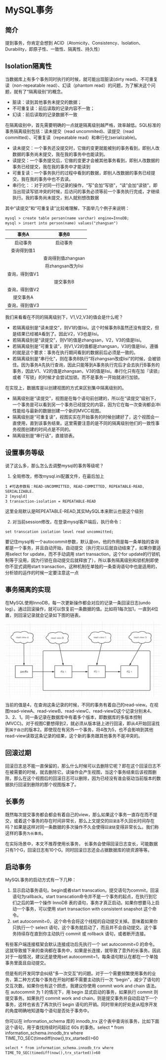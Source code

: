 # MySQL事务

## 简介

提到事务，你肯定会想到 ACID（Atomicity、Consistency、Isolation、Durability，即原子性、一致性、隔离性、持久性）

## Isolation隔离性

当数据库上有多个事务同时执行的时候，就可能出现脏读(dirty read)、不可重复读（non-repeatable read）、幻读（phantom read）的问题，为了解决这个问题，就有了“隔离级别”的概念。

* 脏读：读到其他事务未提交的数据；
* 不可重复读：前后读取的记录内容不一致；
* 幻读：前后读取的记录数据不一致

在隔离级别中，首先需要明确的一点就是隔离级别越严格，效率越低。SQL标准的事务隔离级别包括：读未提交（read uncommited)、读提交（read committed）、可重复读（repeatable read）和串行化(serializable)。

* 读未提交：一个事务还没提交时，它做的变更就能被别的事务看到，即别人改数据的事务尚未提交，我在我的事务中也能读到。
* 读提交：一个事务提交后，它做的变更才会被其他事务看到，即别人改数据的事务已经提交，我在我的事务中才能读到
* 可重复读：一个事务执行的过程中看到的数据，即别人改数据的事务已经提交，我在我的事务中也不去读。
* 串行化：：对于对同一行记录的操作，“写”会加“写锁”，“读”会加“读锁”，即当出现读写锁冲突的时候，后访问的事务必须等前一个事务执行完成，才继续执行。我的事务尚未提交，别人就别想改数据

其中“读提交”和“可重复读”比较难理解，下面举几个例子来说明：

````shell
mysql > create table person(name varchar) engine=InnoDB;
mysql > insert into person(name) values("zhangsan")
````



|     事务A      |       事务B        |
| :------------: | :----------------: |
|    启动事务    |      启动事务      |
|  查询得到值1   |                    |
|                | 查询得到值zhangsan |
|                | 将zhangsan改为lisi |
| 查询，得到值V1 |                    |
|                |     提交事务B      |
| 查询，得到值V2 |                    |
|   提交事务A    |                    |
| 查询，得到值V3 |                    |

我们来看看在不同的隔离级别下，V1,V2,V3的值会是什么呢？

* 若隔离级别是“读未提交”，则V1的值lisi。这个时候事务B虽然还没有提交，但是结果已经被A看到了。因此V2，V3也是lisi。
* 若隔离级别是“读提交”，则V1的值是zhangsan，V2，V3的值是lisi。
* 若隔离级别是“可重复读”，则V1,V2的值都是zhangsan，V3的值是lisi，遵循的就是这个要求：事务在执行期间看到的数据前后必须是一致的。
* 若隔离级别是“串行化”，则在事务B执行“将zhangsan改成lisi”的时候，会被锁住。因为事务A先执行查询，因此只能等到A事务执行完后才会去执行B事务的事务，因此V1、V2的值是zhangsan，V3的值是lisi。串行化只有在加『读锁』或者「写锁」的时候才会尝试加锁。而不是事务一开始就进行加锁。



在实现上，数据库是以创建视图的方式来区别集中隔离级别的。

* 隔离级别是“读提交”，视图是在每个语句前创建的，所以在“读提交”级别下，一个事务是可以看到另一个事务已经提交的内容，因为它在每一次查询都会冲i性能给与最新的数据创建一个新的MVCC视图。
* 隔离级别是“可重复读”，视图实实在开始事务的时候创建好了，这个视图会一直使用，直到该事务结束。这里需要注意的是不同的隔离级别他们的一致性事务视图创建的时间点是不同的。
* 隔离级别是“串行话”，直接锁表。

##  设置事务等级

说了这么多，那么怎么去调整mysql的事务等级呢？

1. 全局修改，修改mysql.ini配置文件，在最后加上

````shell
1 #可选参数有：READ-UNCOMMITTED, READ-COMMITTED, REPEATABLE-READ, SERIALIZABLE.
2 [mysqld]
3 transaction-isolation = REPEATABLE-READ
````

这里全局默认是REPEATABLE-READ,其实MySQL本来默认也是这个级别

2. 对当前session修改，在登录mysql客户端后，执行命令：

````shell
set transcation isolation level read uncommitted;
````



要记住mysql有一个autocommit参数，默认是on，他的作用是每一条单独的查询都是一个事务，并且自动开始，自动提交（执行完以后就自动结束了，如果你要适用select for update，而不手动调用 start transaction，这个for update的行锁机制等于没用，因为行锁在自动提交后就释放了），所以事务隔离级别和锁机制即使你不显式调用start transaction，这种机制在单独的一条查询语句中也是适用的，分析锁的运作的时候一定要注意这一点



## 事务隔离的实现

在MySQL使用InnoDB，每一次更新操作都会对应的记录一条回滚日志(undo log）。通过回滚操作，就可以恢复前一条数据的值。比如将1每次加1，一直到4位置，则回滚记录就会记录如下图的链表。

![](./img/transcation/1.png)

当前的值是4，在查询这条记录的时候，不同的事务有着自己的read-view。在视图read-viewA、read-viewB、read-viewC、read-viewD这个记录分别未4、3、2、1。同一条记录在数据库中有着多个版本，即数据库的多版本控制(MVCC)。对于视图C要想得到2，就必须从版本链上进行回滚，即从4开始回滚找到`属于自己`的版本2。即使现在有另外一个事务，将4改为5，也不会影响到其他read-view读取这条记录的结果，这个新的事务跟其他事务不是冲突的。

## 回滚过期

回滚日志总不能一直保留的，那么什么时候可以去删除它呢？即在这个回滚日志不在被需要的时候，就去删除它。读操作会产生视图，当这个事务结束后该视图删除，那么在这个视图后的回滚日志可以删除，因为已经没有谁会驱动当前版本的数据执行回滚到删除的那个视图版本了。

## 长事务

既然每次提交事务都会都会有着自己的view，那么如果这个事务一直存在而不提交，或着这个事务的存在时间非常长，那么上文提交的`回滚连`不久回长时间存在吗？如果是这样对同一条数据的多次操作不久会使得`回滚链`变得非常长么。我们称这样的事务`为长事务`。 

在实际场景中，本文不推荐使用长事务， 长事务会使得回滚日志变长，可能数据只有1个G，回滚日志有10个G。同时回滚日志还会占据数据库的锁资源等等。

## 启动事务

MySQL事务的启动方式有一下几种：

1. 显示启动事务语句。begin或者start transcation。提交语句为commit，回滚语句为rallback。start transcation命令并不是一个事务的起点，在执行到它们之后的第一个操作 InnoDB 表的语句，事务才真正启动。如果你想要马上启动一个事务，可以使用 start transaction with consistent snapshot 这个命令。 
2. set autocommit=0，这个命令会将这个线程的自动提交关掉。意味着如果你只执行一个 select 语句，这个事务就启动了，而且并不会自动提交。这个事务持续存在直到你主动执行 commit 或 rollback 语句，或者断开连接。

有些客户端连接框架会默认连接成功后先执行一个 set autocommit=0 的命令。这就导致接下来的查询都在事务中，如果是长连接，就导致了意外的长事务。因此对于一般情况，建议还是使用set autocommit=1，每条语句默认在都在一个单独事务里面且自动提交。

但是有的开发同学会纠结“多一次交互”的问题。对于一个需要频繁使用事务的业务，第二种方式每个事务在开始时都不需要主动执行一次 “begin”，减少了语句的交互次数。如果你也有这个顾虑，我建议你使用 commit work and chain 语法。在 autocommit 为 1 的情况下，用 begin 显式启动的事务，如果执行 commit 则提交事务。如果执行 commit work and chain，则是提交事务并自动启动下一个事务，这样也省去了再次执行 begin 语句的开销。同时带来的好处是从程序开发的角度明确地知道每个语句是否处于事务中。

你可以在 information_schema 库的 innodb_trx 这个表中查询长事务，比如下面这个语句，用于查找持续时间超过 60s 的事务。select * from information_schema.innodb_trx where TIME_TO_SEC(timediff(now(),trx_started))>60

````shell
select * from information_schema.innodb_trx where TIME_TO_SEC(timediff(now(),trx_started))>60
````

